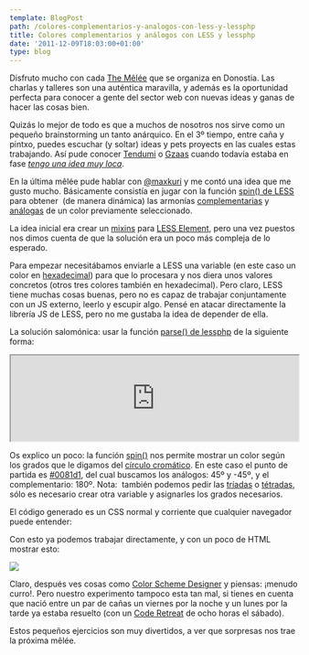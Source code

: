 ```yaml
---
template: BlogPost
path: /colores-complementarios-y-analogos-con-less-y-lessphp
title: Colores complementarios y análogos con LESS y lessphp
date: '2011-12-09T18:03:00+01:00'
type: blog
---
```


Disfruto mucho con cada [The Mêlée](http://themelee.org/) que se organiza en Donostia. Las charlas y talleres son una auténtica maravilla, y además es la oportunidad perfecta para conocer a gente del sector web con nuevas ideas y ganas de hacer las cosas bien.

Quizás lo mejor de todo es que a muchos de nosotros nos sirve como un
pequeño brainstorming un tanto anárquico. En el 3º tiempo, entre caña y
pintxo, puedes escuchar (y soltar) ideas y pets proyects en las cuales
estas trabajando. Así pude conocer [Tendumi](http://www.tendumi.com/) o
[Gzaas](http://gzaas.com/) cuando todavía estaba en fase [*tengo una
idea muy
loca*](http://www.ojoven.es/gzaas/gzaas-historia-de-un-desarrollo-i/).

En la última mêlée pude hablar con [@maxkuri](http://maxkuri) y me contó
una idea que me gusto mucho. Básicamente consistía en jugar con la
función [spin() de LESS](http://lesscss.org/#-color-functions) para
obtener  (de manera dinámica) las armonías
[complementarias](http://en.wikipedia.org/wiki/Complementary_colors) y
[análogas](http://en.wikipedia.org/wiki/Analogous_colors) de un color
previamente seleccionado.

La idea inicial era crear un [mixins](http://lesscss.org/#-mixins) para
[LESS Element](http://lesselements.com/), pero una vez puestos nos dimos
cuenta de que la solución era un poco más compleja de lo esperado.

Para empezar necesitábamos enviarle a LESS una variable (en este caso un
color en [hexadecimal](http://www.colorschemer.com/online.html)) para
que lo procesara y nos diera unos valores concretos (otros tres colores
también en hexadecimal). Pero claro, LESS tiene muchas cosas buenas,
pero no es capaz de trabajar conjuntamente con un JS externo, leerlo y
escupir algo. Pensé en atacar directamente la librería JS de LESS, pero
no me gustaba la idea de depender de ella.

La solución salomónica: usar la función [parse() de
lessphp](http://leafo.net/lessphp/docs/#setting_variables_from_php) de
la siguiente forma:

<iframe width="100%" src="http://pastebin.com/embed_iframe.php?i=afGVBU1M"></iframe>

Os explico un poco: la función
[spin()](http://lesscss.org/#-color-functions) nos permite mostrar un
color según los grados que le digamos del [círculo
cromático](http://en.wikipedia.org/wiki/Color_wheel). En este caso el
punto de partida es [\#0081d1](http://www.color-hex.com/color/0081d1),
del cual buscamos los análogos: 45º y -45º, y el complementario: 180º.
Nota:  también podemos pedir las
[tríadas](http://www.beading-design-jewelry.com/triadic-color-scheme.html)
o [tétradas](http://palettebuilder.com/colorTheory/Tetradic.aspx), sólo
es necesario crear otra variable y asignarles los grados necesarios.

El código generado es un CSS normal y corriente que cualquier navegador
puede entender:

> <style media='all' type='text/css'>
>   .example { color:white; }
>   .example.base { background-color:#0081d1; }
>   .example.analogousLeft { background-color:#1c00d1; }
>   .example.analogousRight { background-color:#00d184; }
>   .example.complementary { background-color:#d10000; }
> </style>

Con esto ya podemos trabajar directamente, y con un poco de HTML mostrar
esto:

![](https://res.cloudinary.com/pastelitos/image/upload/v1617298874/bruno/spin-colores_fzmyyp.png)

Claro, después ves cosas como [Color Scheme
Designer](http://colorschemedesigner.com/) y piensas: ¡menudo curro!.
Pero nuestro experimento tampoco esta tan mal, si tienes en cuenta que
nació entre un par de cañas un viernes por la noche y un lunes por la
tarde ya estaba resuelto (con un [Code Retreat](http://coderetreat.com/)
de ocho horas el sábado).

Estos pequeños ejercicios son muy divertidos, a ver que sorpresas nos
trae la próxima mêlée.
